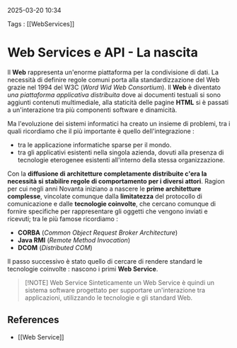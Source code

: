 2025-03-20 10:34

Tags : [[WebServices]]

# Web Services e API - La nascita

Il **Web** rappresenta un'enorme piattaforma per la condivisione di dati. La necessità di definire regole comuni porta alla standardizzazione del Web grazie nel 1994 del W3C (*Word Wid Web Consortium*). Il **Web** è diventato *una piattaforma applicativa distribuita* dove ai documenti testuali si sono aggiunti contenuti multimediale, alla staticità delle pagine **HTML** si è passati a un'interazione tra più componenti software e dinamicità.

Ma l'evoluzione dei sistemi informatici ha creato un insieme di problemi, tra i quali ricordiamo che il più importante è quello dell'integrazione : 

- tra le applicazione informatiche sparse per il mondo.
- tra gli applicativi esistenti nella singola azienda, dovuti alla presenza di tecnologie eterogenee esistenti all'interno della stessa organizzazione.

Con la **diffusione di architetture completamente distribuite c'era la necessità si stabilire regole di comportamento per i diversi attori**. Ragion per cui negli anni Novanta iniziano a nascere le **prime architetture complesse**, vincolate comunque dalla **limitatezza** del protocollo di comunicazione e dalle **tecnologie coinvolte**, che cercano comunque di fornire specifiche per rappresentare gli oggetti che vengono inviati e ricevuti; tra le più famose ricordiamo : 
- **CORBA** (*Common Object Request Broker Architecture*)
- **Java RMI** (*Remote Method Invocation*)
- **DCOM** (*Distributed COM*)

Il passo successivo è stato quello di cercare di rendere standard le tecnologie coinvolte : nascono i primi **Web Service**.


> [!NOTE] Web Service
> Sinteticamente un Web Service è quindi un sistema software progettato per supportare un'interazione tra applicazioni, utilizzando le tecnologie e gli standard Web.

## References

- [[Web Service]]